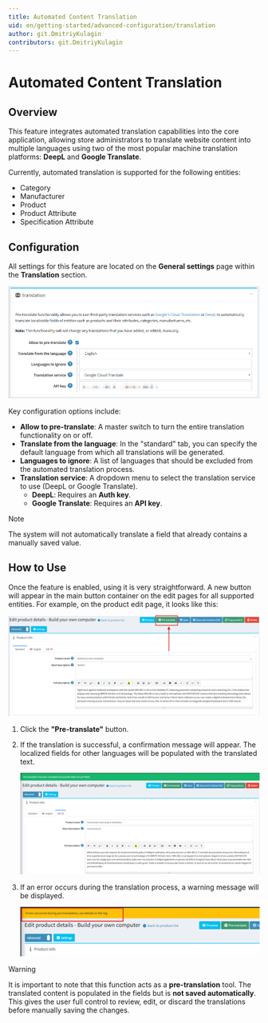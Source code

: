 ```yaml
---
title: Automated Content Translation
uid: en/getting-started/advanced-configuration/translation
author: git.DmitriyKulagin
contributors: git.DmitriyKulagin
---
```


# Automated Content Translation

## Overview

This feature integrates automated translation capabilities into the core application, allowing store administrators to translate website content into multiple languages using two of the most popular machine translation platforms: **DeepL** and **Google Translate**.

Currently, automated translation is supported for the following entities:

- Category
- Manufacturer
- Product
- Product Attribute
- Specification Attribute

## Configuration

All settings for this feature are located on the **General settings** page within the **Translation** section.

![Translation](_static/translation/settings.png)

Key configuration options include:

- **Allow to pre-translate**: A master switch to turn the entire translation functionality on or off.
- **Translate from the language**: In the "standard" tab, you can specify the default language from which all translations will be generated.
- **Languages to ignore**: A list of languages that should be excluded from the automated translation process.
- **Translation service**: A dropdown menu to select the translation service to use (DeepL or Google Translate).
  - **DeepL**: Requires an **Auth key**.
  - **Google Translate**: Requires an **API key**.

> [!NOTE]
>
> The system will not automatically translate a field that already contains a manually saved value.

## How to Use

Once the feature is enabled, using it is very straightforward. A new button will appear in the main button container on the edit pages for all supported entities. For example, on the product edit page, it looks like this:

![Translation](_static/translation/pretranslate.png)

1. Click the **"Pre-translate"** button.
1. If the translation is successful, a confirmation message will appear. The localized fields for other languages will be populated with the translated text.

    ![Translation](_static/translation/translate.png)

1. If an error occurs during the translation process, a warning message will be displayed.

    ![Translation](_static/translation/error.png)

> [!WARNING]
>
> It is important to note that this function acts as a **pre-translation** tool. The translated content is populated in the fields but is **not saved automatically**. This gives the user full control to review, edit, or discard the translations before manually saving the changes.
